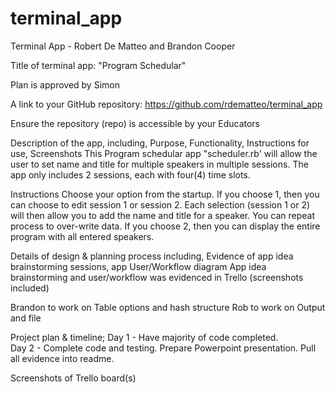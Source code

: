# terminal_app
Terminal App - Robert De Matteo and Brandon Cooper

Title of terminal app: "Program Schedular"

Plan is approved by Simon

A link to your GitHub repository: https://github.com/rdematteo/terminal_app

Ensure the repository (repo) is accessible by your Educators

Description of the app, including,
Purpose, Functionality, Instructions for use, Screenshots
This Program schedular app "scheduler.rb' will allow the user to set name and title for multiple speakers in multiple sessions. The app only includes 2 sessions, each with four(4) time slots.
  
Instructions
Choose your option from the startup.
If you choose 1, then you can choose to edit session 1 or session 2. Each selection (session 1 or 2) will then allow you to add the name and title for a speaker. You can repeat process to over-write data.
If you choose 2, then you can display the entire program with all entered speakers.

Details of design & planning process including,
Evidence of app idea brainstorming sessions, app User/Workflow diagram
App idea brainstorming and user/workflow was evidenced in Trello (screenshots included)

Brandon to work on Table options and hash structure
Rob to work on Output and file

Project plan & timeline; 
Day 1 - Have majority of code completed.  
Day 2 - Complete code and testing. Prepare Powerpoint presentation. Pull all evidence into readme.

Screenshots of Trello board(s)



